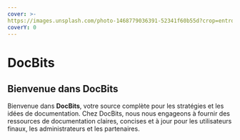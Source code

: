 ```yaml
---
cover: >-
https://images.unsplash.com/photo-1468779036391-52341f60b55d?crop=entropy&cs=srgb&fm=jpg&ixid=M3wxOTcwMjR8MHwxfHNlYXJjaHw4fHxEb2N1bWVudHN8ZW58MHx8fHwxNzEwMzIxNTkyfDA&ixlib=rb-4.0.3&q=85
coverY: 0
---
```


# DocBits

## Bienvenue dans DocBits

Bienvenue dans **DocBits**, votre source complète pour les stratégies et les idées de documentation. Chez DocBits, nous nous engageons à fournir des ressources de documentation claires, concises et à jour pour les utilisateurs finaux, les administrateurs et les partenaires.
